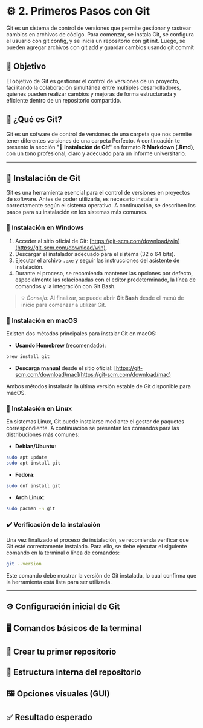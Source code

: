 # ⚙️ 2. Primeros Pasos con Git
Git es un sistema de control de versiones que permite gestionar y rastrear cambios en archivos de código. Para comenzar, se instala Git, se configura el usuario con git config, y se inicia un repositorio con git init. Luego, se pueden agregar archivos con git add y guardar cambios usando git commit
## 🎯 Objetivo
El objetivo de Git es gestionar el control de versiones de un proyecto, facilitando la colaboración simultánea entre múltiples desarrolladores, quienes pueden realizar cambios y mejoras de forma estructurada y eficiente dentro de un repositorio compartido.
## 🧠 ¿Qué es Git?
Git es un sofware de control de versiones de una carpeta que nos permite tener diferentes versiones de una carpeta
Perfecto. A continuación te presento la sección **"💾 Instalación de Git"** en formato **R Markdown (.Rmd)**, con un tono profesional, claro y adecuado para un informe universitario.

---

## 💾 Instalación de Git

Git es una herramienta esencial para el control de versiones en proyectos de software. Antes de poder utilizarla, es necesario instalarla correctamente según el sistema operativo. A continuación, se describen los pasos para su instalación en los sistemas más comunes.

### 🔹 Instalación en Windows

1. Acceder al sitio oficial de Git: [https://git-scm.com/download/win](https://git-scm.com/download/win).
2. Descargar el instalador adecuado para el sistema (32 o 64 bits).
3. Ejecutar el archivo `.exe` y seguir las instrucciones del asistente de instalación.
4. Durante el proceso, se recomienda mantener las opciones por defecto, especialmente las relacionadas con el editor predeterminado, la línea de comandos y la integración con Git Bash.

> 💡 *Consejo:* Al finalizar, se puede abrir **Git Bash** desde el menú de inicio para comenzar a utilizar Git.

### 🍎 Instalación en macOS

Existen dos métodos principales para instalar Git en macOS:

- **Usando Homebrew** (recomendado):

```bash
brew install git
````

* **Descarga manual** desde el sitio oficial: [https://git-scm.com/download/mac](https://git-scm.com/download/mac)

Ambos métodos instalarán la última versión estable de Git disponible para macOS.

### 🐧 Instalación en Linux

En sistemas Linux, Git puede instalarse mediante el gestor de paquetes correspondiente. A continuación se presentan los comandos para las distribuciones más comunes:

* **Debian/Ubuntu**:

```bash
sudo apt update
sudo apt install git
```

* **Fedora**:

```bash
sudo dnf install git
```

* **Arch Linux**:

```bash
sudo pacman -S git
```

### ✔️ Verificación de la instalación

Una vez finalizado el proceso de instalación, se recomienda verificar que Git esté correctamente instalado. Para ello, se debe ejecutar el siguiente comando en la terminal o línea de comandos:

```bash
git --version
```

Este comando debe mostrar la versión de Git instalada, lo cual confirma que la herramienta está lista para ser utilizada.

---

## ⚙️ Configuración inicial de Git

## 🖥️ Comandos básicos de la terminal

## 📁 Crear tu primer repositorio

## 🧬 Estructura interna del repositorio

## 🖼️ Opciones visuales (GUI)

## ✅ Resultado esperado
